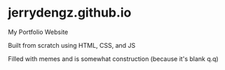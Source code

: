 # jerrydengz.github.io
My Portfolio Website 

Built from scratch using HTML, CSS, and JS

Filled with memes and is somewhat construction (because it's blank q.q)
